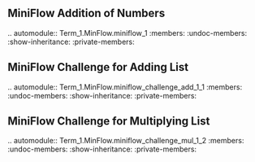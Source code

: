 MiniFlow Addition of Numbers
----------------------------

.. automodule:: Term_1.MinFlow.miniflow_1
   :members:
   :undoc-members:
   :show-inheritance:
   :private-members:

MiniFlow Challenge for Adding List
----------------------------------

.. automodule:: Term_1.MinFlow.miniflow_challenge_add_1_1
   :members:
   :undoc-members:
   :show-inheritance:
   :private-members:

MiniFlow Challenge for Multiplying List
---------------------------------------

.. automodule:: Term_1.MinFlow.miniflow_challenge_mul_1_2
   :members:
   :undoc-members:
   :show-inheritance:
   :private-members: